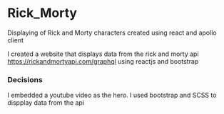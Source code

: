 # Rick_Morty
Displaying of Rick and Morty characters created using react and apollo client

I created a website that displays data from the rick and morty api https://rickandmortyapi.com/graphql using reactjs and bootstrap

### Decisions
I embedded a youtube video as the hero.
I used bootstrap and SCSS to dispplay data from the api